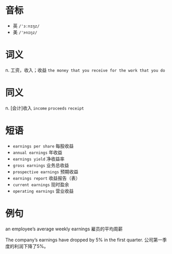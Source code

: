 # 音标

- 英 `/'ɜːnɪŋz/`
- 美 `/'ɝnɪŋz/`

# 词义

n. 工资，收入；收益
`the money that you receive for the work that you do`

# 同义

n. [会计]收入
`income` `proceeds` `receipt`

# 短语

- `earnings per share` 每股收益
- `annual earnings` 年收益
- `earnings yield` 净收益率
- `gross earnings` 业务总收益
- `prospective earnings` 预期收益
- `earnings report` 收益报告（表）
- `current earnings` 现时盈余
- `operating earnings` 营业收益

# 例句

an employee’s average weekly earnings
雇员的平均周薪

The company’s earnings have dropped by 5% in the first quarter.
公司第一季度的利润下降了5%。


